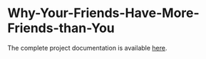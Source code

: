 # Why-Your-Friends-Have-More-Friends-than-You

The complete project documentation is available [here](Report.pdf).